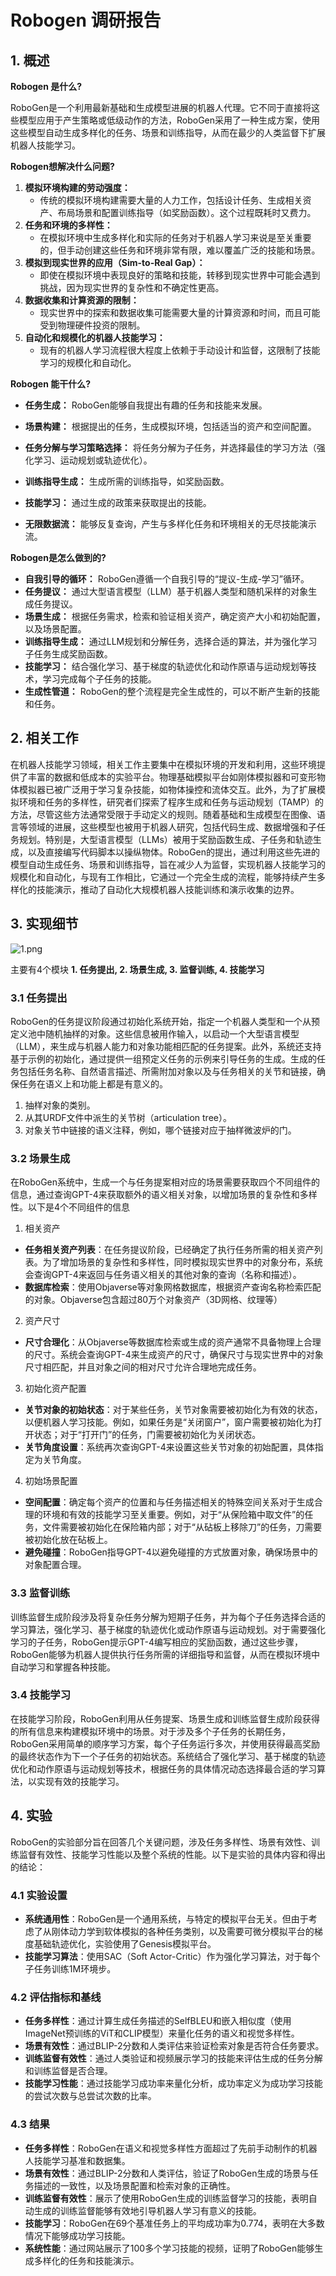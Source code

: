# Robogen 调研报告

## 1. 概述

**Robogen 是什么?**

RoboGen是一个利用最新基础和生成模型进展的机器人代理。它不同于直接将这些模型应用于产生策略或低级动作的方法，RoboGen采用了一种生成方案，使用这些模型自动生成多样化的任务、场景和训练指导，从而在最少的人类监督下扩展机器人技能学习。

**Robogen想解决什么问题?**

1. **模拟环境构建的劳动强度：**
   - 传统的模拟环境构建需要大量的人力工作，包括设计任务、生成相关资产、布局场景和配置训练指导（如奖励函数）。这个过程既耗时又费力。
2. **任务和环境的多样性：**
   - 在模拟环境中生成多样化和实际的任务对于机器人学习来说是至关重要的，但手动创建这些任务和环境非常有限，难以覆盖广泛的技能和场景。
3. **模拟到现实世界的应用（Sim-to-Real Gap）：**
   - 即使在模拟环境中表现良好的策略和技能，转移到现实世界中可能会遇到挑战，因为现实世界的复杂性和不确定性更高。
4. **数据收集和计算资源的限制：**
   - 现实世界中的探索和数据收集可能需要大量的计算资源和时间，而且可能受到物理硬件投资的限制。
5. **自动化和规模化的机器人技能学习：**
   - 现有的机器人学习流程很大程度上依赖于手动设计和监督，这限制了技能学习的规模化和自动化。

**Robogen 能干什么?**

- **任务生成：** RoboGen能够自我提出有趣的任务和技能来发展。

- **场景构建：** 根据提出的任务，生成模拟环境，包括适当的资产和空间配置。
- **任务分解与学习策略选择：** 将任务分解为子任务，并选择最佳的学习方法（强化学习、运动规划或轨迹优化）。
- **训练指导生成：** 生成所需的训练指导，如奖励函数。
- **技能学习：** 通过生成的政策来获取提出的技能。
- **无限数据流：** 能够反复查询，产生与多样化任务和环境相关的无尽技能演示流。

**Robogen是怎么做到的?**

- **自我引导的循环：** RoboGen遵循一个自我引导的“提议-生成-学习”循环。
- **任务提议：** 通过大型语言模型（LLM）基于机器人类型和随机采样的对象生成任务提议。
- **场景生成：** 根据任务需求，检索和验证相关资产，确定资产大小和初始配置，以及场景配置。
- **训练指导生成：** 通过LLM规划和分解任务，选择合适的算法，并为强化学习子任务生成奖励函数。
- **技能学习：** 结合强化学习、基于梯度的轨迹优化和动作原语与运动规划等技术，学习完成每个子任务的技能。
- **生成性管道：** RoboGen的整个流程是完全生成性的，可以不断产生新的技能和任务。

## 2. 相关工作

在机器人技能学习领域，相关工作主要集中在模拟环境的开发和利用，这些环境提供了丰富的数据和低成本的实验平台。物理基础模拟平台如刚体模拟器和可变形物体模拟器已被广泛用于学习复杂技能，如物体操控和流体交互。此外，为了扩展模拟环境和任务的多样性，研究者们探索了程序生成和任务与运动规划（TAMP）的方法，尽管这些方法通常受限于手动定义的规则。随着基础和生成模型在图像、语言等领域的进展，这些模型也被用于机器人研究，包括代码生成、数据增强和子任务规划。特别是，大型语言模型（LLMs）被用于奖励函数生成、子任务和轨迹生成，以及直接编写代码脚本以操纵物体。RoboGen的提出，通过利用这些先进的模型自动生成任务、场景和训练指导，旨在减少人为监督，实现机器人技能学习的规模化和自动化，与现有工作相比，它通过一个完全生成的流程，能够持续产生多样化的技能演示，推动了自动化大规模机器人技能训练和演示收集的边界。

## 3. 实现细节

![1.png](attachment%2F1.png)

主要有4个模块 **1. 任务提出, 2. 场景生成, 3. 监督训练, 4. 技能学习**

### 3.1 任务提出

RoboGen的任务提议阶段通过初始化系统开始，指定一个机器人类型和一个从预定义池中随机抽样的对象。这些信息被用作输入，以启动一个大型语言模型（LLM），来生成与机器人能力和对象功能相匹配的任务提案。此外，系统还支持基于示例的初始化，通过提供一组预定义任务的示例来引导任务的生成。生成的任务包括任务名称、自然语言描述、所需附加对象以及与任务相关的关节和链接，确保任务在语义上和功能上都是有意义的。

1. 抽样对象的类别。
2. 从其URDF文件中派生的关节树（articulation tree）。
3. 对象关节中链接的语义注释，例如，哪个链接对应于抽样微波炉的门。

### 3.2 场景生成

在RoboGen系统中，生成一个与任务提案相对应的场景需要获取四个不同组件的信息，通过查询GPT-4来获取额外的语义相关对象，以增加场景的复杂性和多样性。以下是4个不同组件的信息

1. 相关资产

- **任务相关资产列表**：在任务提议阶段，已经确定了执行任务所需的相关资产列表。为了增加场景的复杂性和多样性，同时模拟现实世界中的对象分布，系统会查询GPT-4来返回与任务语义相关的其他对象的查询（名称和描述）。
- **数据库检索**：使用Objaverse等对象网格数据库，根据资产查询名称检索匹配的对象。Objaverse包含超过80万个对象资产（3D网格、纹理等）

2. 资产尺寸

- **尺寸合理化**：从Objaverse等数据库检索或生成的资产通常不具备物理上合理的尺寸。系统会查询GPT-4来生成资产的尺寸，确保尺寸与现实世界中的对象尺寸相匹配，并且对象之间的相对尺寸允许合理地完成任务。

3. 初始化资产配置

- **关节对象的初始状态**：对于某些任务，关节对象需要被初始化为有效的状态，以便机器人学习技能。例如，如果任务是“关闭窗户”，窗户需要被初始化为打开状态；对于“打开门”的任务，门需要被初始化为关闭状态。
- **关节角度设置**：系统再次查询GPT-4来设置这些关节对象的初始配置，具体指定为关节角度。

4. 初始场景配置

- **空间配置**：确定每个资产的位置和与任务描述相关的特殊空间关系对于生成合理的环境和有效的技能学习至关重要。例如，对于“从保险箱中取文件”的任务，文件需要被初始化在保险箱内部；对于“从砧板上移除刀”的任务，刀需要被初始化放在砧板上。
- **避免碰撞**：RoboGen指导GPT-4以避免碰撞的方式放置对象，确保场景中的对象配置合理。

### 3.3 监督训练

训练监督生成阶段涉及将复杂任务分解为短期子任务，并为每个子任务选择合适的学习算法，强化学习、基于梯度的轨迹优化或动作原语与运动规划。对于需要强化学习的子任务，RoboGen提示GPT-4编写相应的奖励函数，通过这些步骤，RoboGen能够为机器人提供执行任务所需的详细指导和监督，从而在模拟环境中自动学习和掌握各种技能。

### 3.4 技能学习

在技能学习阶段，RoboGen利用从任务提案、场景生成和训练监督生成阶段获得的所有信息来构建模拟环境中的场景。对于涉及多个子任务的长期任务，RoboGen采用简单的顺序学习方案，每个子任务运行多次，并使用获得最高奖励的最终状态作为下一个子任务的初始状态。系统结合了强化学习、基于梯度的轨迹优化和动作原语与运动规划等技术，根据任务的具体情况动态选择最合适的学习算法，以实现有效的技能学习。

## 4. 实验

RoboGen的实验部分旨在回答几个关键问题，涉及任务多样性、场景有效性、训练监督有效性、技能学习性能以及整个系统的性能。以下是实验的具体内容和得出的结论：

### 4.1 实验设置

- **系统通用性**：RoboGen是一个通用系统，与特定的模拟平台无关。但由于考虑了从刚体动力学到软体模拟的各种任务类别，以及需要可微分模拟平台的梯度基础轨迹优化，实验使用了Genesis模拟平台。
- **技能学习算法**：使用SAC（Soft Actor-Critic）作为强化学习算法，对于每个子任务训练1M环境步。

### 4.2 评估指标和基线

- **任务多样性**：通过计算生成任务描述的SelfBLEU和嵌入相似度（使用ImageNet预训练的ViT和CLIP模型）来量化任务的语义和视觉多样性。
- **场景有效性**：通过BLIP-2分数和人类评估来验证检索对象是否符合任务要求。
- **训练监督有效性**：通过人类验证和视频展示学习的技能来评估生成的任务分解和训练监督是否合理。
- **技能学习性能**：通过技能学习成功率来量化分析，成功率定义为成功学习技能的尝试次数与总尝试次数的比率。

### 4.3 结果

- **任务多样性**：RoboGen在语义和视觉多样性方面超过了先前手动制作的机器人技能学习基准和数据集。
- **场景有效性**：通过BLIP-2分数和人类评估，验证了RoboGen生成的场景与任务描述的一致性，以及场景配置和检索对象的正确性。
- **训练监督有效性**：展示了使用RoboGen生成的训练监督学习的技能，表明自动生成的训练监督能够有效地引导机器人学习有意义的技能。
- **技能学习**：RoboGen在69个基准任务上的平均成功率为0.774，表明在大多数情况下能够成功学习技能。
- **系统性能**：通过网站展示了100多个学习技能的视频，证明了RoboGen能够生成多样化的任务和技能演示。